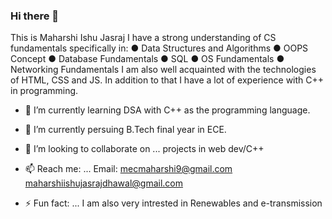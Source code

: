 ### Hi there 👋 
This is Maharshi Ishu Jasraj
I have a strong understanding of CS fundamentals specifically in:
●	Data Structures and Algorithms
●	OOPS Concept
●	Database Fundamentals
●	SQL
●	OS Fundamentals
●	Networking Fundamentals
I am also well acquainted with the technologies of HTML, CSS and JS. In addition to that I have a lot of experience with C++ in programming. 

- 🔭 I’m currently learning DSA with C++ as the programming language.
- 🌱 I’m currently persuing B.Tech final year in ECE.
- 👯 I’m looking to collaborate on ...  projects in web dev/C++

- 📫 Reach me: ... Email: mecmaharshi9@gmail.com
                          maharshiishujasrajdhawal@gmail.com
                
                  
- ⚡ Fun fact: ... I am also very intrested in Renewables and e-transmission


